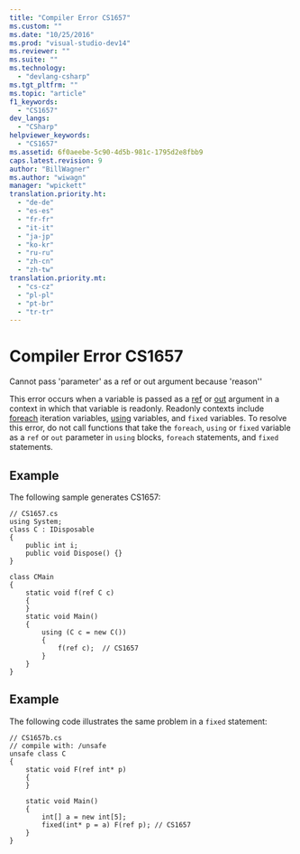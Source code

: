 ```yaml
---
title: "Compiler Error CS1657"
ms.custom: ""
ms.date: "10/25/2016"
ms.prod: "visual-studio-dev14"
ms.reviewer: ""
ms.suite: ""
ms.technology: 
  - "devlang-csharp"
ms.tgt_pltfrm: ""
ms.topic: "article"
f1_keywords: 
  - "CS1657"
dev_langs: 
  - "CSharp"
helpviewer_keywords: 
  - "CS1657"
ms.assetid: 6f0aeebe-5c90-4d5b-981c-1795d2e8fbb9
caps.latest.revision: 9
author: "BillWagner"
ms.author: "wiwagn"
manager: "wpickett"
translation.priority.ht: 
  - "de-de"
  - "es-es"
  - "fr-fr"
  - "it-it"
  - "ja-jp"
  - "ko-kr"
  - "ru-ru"
  - "zh-cn"
  - "zh-tw"
translation.priority.mt: 
  - "cs-cz"
  - "pl-pl"
  - "pt-br"
  - "tr-tr"
---
```

# Compiler Error CS1657
Cannot pass 'parameter' as a ref or out argument because 'reason''  
  
 This error occurs when a variable is passed as a [ref](../../csharp/language-reference/keywords/ref.md) or [out](../../csharp/language-reference/keywords/out.md) argument in a context in which that variable is readonly. Readonly contexts include [foreach](../../csharp/language-reference/keywords/foreach-in.md) iteration variables, [using](../../csharp/language-reference/keywords/using-statement.md) variables, and `fixed` variables. To resolve this error, do not call functions that take the `foreach`, `using` or `fixed` variable as a `ref` or `out` parameter in `using` blocks, `foreach` statements, and `fixed` statements.  
  
## Example  
 The following sample generates CS1657:  
  
```  
// CS1657.cs  
using System;  
class C : IDisposable  
{  
    public int i;  
    public void Dispose() {}  
}  
  
class CMain  
{  
    static void f(ref C c)  
    {  
    }  
    static void Main()  
    {  
        using (C c = new C())  
        {  
            f(ref c);  // CS1657  
        }  
    }  
}  
```  
  
## Example  
 The following code illustrates the same problem in a `fixed` statement:  
  
```  
// CS1657b.cs  
// compile with: /unsafe  
unsafe class C  
{  
    static void F(ref int* p)  
    {  
    }  
  
    static void Main()  
    {  
        int[] a = new int[5];  
        fixed(int* p = a) F(ref p); // CS1657  
    }  
}  
```
